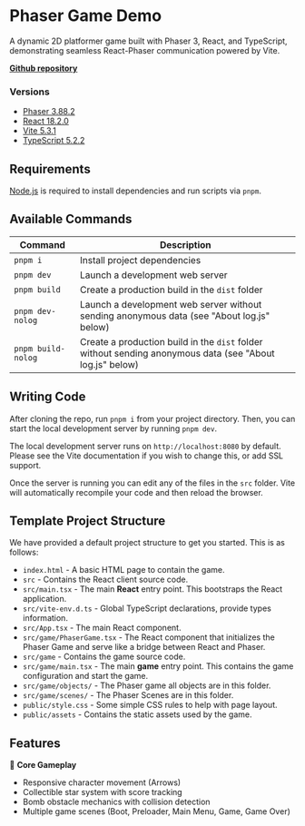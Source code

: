 # Phaser Game Demo

A dynamic 2D platformer game built with Phaser 3, React, and TypeScript, demonstrating seamless React-Phaser communication powered by Vite.

**[Github repository](https://github.com/ABRaihan/phaser-game)**

### Versions

- [Phaser 3.88.2](https://github.com/phaserjs/phaser)
- [React 18.2.0](https://github.com/facebook/react)
- [Vite 5.3.1](https://github.com/vitejs/vite)
- [TypeScript 5.2.2](https://github.com/microsoft/TypeScript)

## Requirements

[Node.js](https://nodejs.org) is required to install dependencies and run scripts via `pnpm`.

## Available Commands

| Command                | Description                                                                                              |
| ---------------------- | -------------------------------------------------------------------------------------------------------- |
| `pnpm i`         | Install project dependencies                                                                             |
| `pnpm dev`         | Launch a development web server                                                                          |
| `pnpm build`       | Create a production build in the `dist` folder                                                           |
| `pnpm dev-nolog`   | Launch a development web server without sending anonymous data (see "About log.js" below)                |
| `pnpm build-nolog` | Create a production build in the `dist` folder without sending anonymous data (see "About log.js" below) |

## Writing Code

After cloning the repo, run `pnpm i` from your project directory. Then, you can start the local development server by running `pnpm dev`.

The local development server runs on `http://localhost:8080` by default. Please see the Vite documentation if you wish to change this, or add SSL support.

Once the server is running you can edit any of the files in the `src` folder. Vite will automatically recompile your code and then reload the browser.

## Template Project Structure

We have provided a default project structure to get you started. This is as follows:

- `index.html` - A basic HTML page to contain the game.
- `src` - Contains the React client source code.
- `src/main.tsx` - The main **React** entry point. This bootstraps the React application.
- `src/vite-env.d.ts` - Global TypeScript declarations, provide types information.
- `src/App.tsx` - The main React component.
- `src/game/PhaserGame.tsx` - The React component that initializes the Phaser Game and serve like a bridge between React and Phaser.
- `src/game` - Contains the game source code.
- `src/game/main.tsx` - The main **game** entry point. This contains the game configuration and start the game.
- `src/game/objects/` - The Phaser game all objects are in this folder.
- `src/game/scenes/` - The Phaser Scenes are in this folder.
- `public/style.css` - Some simple CSS rules to help with page layout.
- `public/assets` - Contains the static assets used by the game.

## Features

🚀 **Core Gameplay**

- Responsive character movement (Arrows)
- Collectible star system with score tracking
- Bomb obstacle mechanics with collision detection
- Multiple game scenes (Boot, Preloader, Main Menu, Game, Game Over)

